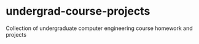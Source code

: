 # undergrad-course-projects
Collection of undergraduate computer engineering course homework and projects
